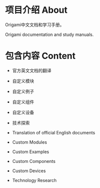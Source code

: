 # 项目介绍 About


Origami中文文档和学习手册。

Origami documentation and study manuals.

# 包含内容 Content

- 官方英文文档的翻译
- 自定义模块
- 自定义例子
- 自定义组件
- 自定义设备
- 技术探索

- Translation of official English documents
- Custom Modules
- Custom Examples
- Custom Components
- Custom Devices
- Technology Research